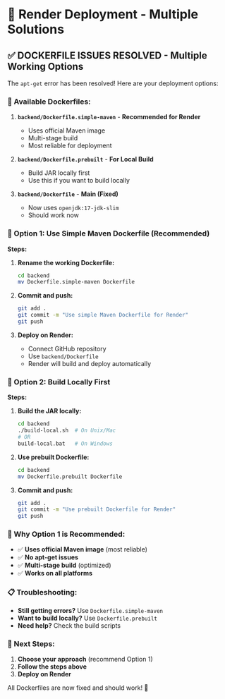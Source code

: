 # 🚀 Render Deployment - Multiple Solutions

## ✅ **DOCKERFILE ISSUES RESOLVED - Multiple Working Options**

The `apt-get` error has been resolved! Here are your deployment options:

### **📁 Available Dockerfiles:**

1. **`backend/Dockerfile.simple-maven`** - **Recommended for Render**
   - Uses official Maven image
   - Multi-stage build
   - Most reliable for deployment

2. **`backend/Dockerfile.prebuilt`** - **For Local Build**
   - Build JAR locally first
   - Use this if you want to build locally

3. **`backend/Dockerfile`** - **Main (Fixed)**
   - Now uses `openjdk:17-jdk-slim`
   - Should work now

### **🚀 Option 1: Use Simple Maven Dockerfile (Recommended)**

**Steps:**
1. **Rename the working Dockerfile:**
   ```bash
   cd backend
   mv Dockerfile.simple-maven Dockerfile
   ```

2. **Commit and push:**
   ```bash
   git add .
   git commit -m "Use simple Maven Dockerfile for Render"
   git push
   ```

3. **Deploy on Render:**
   - Connect GitHub repository
   - Use `backend/Dockerfile`
   - Render will build and deploy automatically

### **🔧 Option 2: Build Locally First**

**Steps:**
1. **Build the JAR locally:**
   ```bash
   cd backend
   ./build-local.sh  # On Unix/Mac
   # OR
   build-local.bat   # On Windows
   ```

2. **Use prebuilt Dockerfile:**
   ```bash
   cd backend
   mv Dockerfile.prebuilt Dockerfile
   ```

3. **Commit and push:**
   ```bash
   git add .
   git commit -m "Use prebuilt Dockerfile for Render"
   git push
   ```

### **🎯 Why Option 1 is Recommended:**

- ✅ **Uses official Maven image** (most reliable)
- ✅ **No apt-get issues**
- ✅ **Multi-stage build** (optimized)
- ✅ **Works on all platforms**

### **📋 Troubleshooting:**

- **Still getting errors?** Use `Dockerfile.simple-maven`
- **Want to build locally?** Use `Dockerfile.prebuilt`
- **Need help?** Check the build scripts

### **🎯 Next Steps:**

1. **Choose your approach** (recommend Option 1)
2. **Follow the steps above**
3. **Deploy on Render**

All Dockerfiles are now fixed and should work! 🎉
